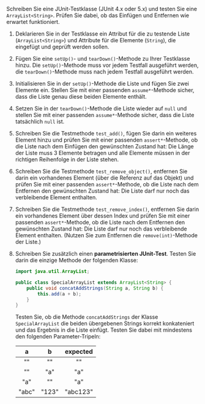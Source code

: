 Schreiben Sie eine JUnit-Testklasse (JUnit 4.x oder 5.x) und testen Sie eine
`ArrayList<String>`. Prüfen Sie dabei, ob das Einfügen und Entfernen wie
erwartet funktioniert.

1.  Deklarieren Sie in der Testklasse ein Attribut für die zu testende Liste
    (`ArrayList<String>`) und Attribute für die Elemente (`String`), die
    eingefügt und geprüft werden sollen.

2.  Fügen Sie eine `setUp()`- und `tearDown()`-Methode zu Ihrer Testklasse hinzu.
    Die `setUp()`-Methode muss vor jedem Testfall ausgeführt werden, die
    `tearDown()`-Methode muss nach jedem Testfall ausgeführt werden.

3.  Initialisieren Sie in der `setUp()`-Methode die Liste und fügen Sie zwei
    Elemente ein. Stellen Sie mit einer passenden `assume*`-Methode sicher,
    dass die Liste genau diese beiden Elemente enthält.

4.  Setzen Sie in der `tearDown()`-Methode die Liste wieder auf `null` und
    stellen Sie mit einer passenden `assume*`-Methode sicher, dass die Liste
    tatsächlich `null` ist.

5.  Schreiben Sie die Testmethode `test_add()`, fügen Sie darin ein weiteres
    Element hinzu und prüfen Sie mit einer passenden `assert*`-Methode, ob die
    Liste nach dem Einfügen den gewünschten Zustand hat: Die Länge der Liste
    muss 3 Elemente betragen und alle Elemente müssen in der richtigen Reihenfolge
    in der Liste stehen.

6.  Schreiben Sie die Testmethode `test_remove_object()`, entfernen Sie darin
    ein vorhandenes Element (über die Referenz auf das Objekt) und prüfen Sie
    mit einer passenden `assert*`-Methode, ob die Liste nach dem Entfernen den
    gewünschten Zustand hat: Die Liste darf nur noch das verbleibende Element
    enthalten.

7.  Schreiben Sie die Testmethode `test_remove_index()`, entfernen Sie darin ein
    vorhandenes Element über dessen Index und prüfen Sie mit einer passenden
    `assert*`-Methode, ob die Liste nach dem Entfernen den gewünschten Zustand
    hat: Die Liste darf nur noch das verbleibende Element enthalten. (Nutzen Sie
    zum Entfernen die `remove(int)`-Methode der Liste.)

8.  Schreiben Sie zusätzlich einen **parametrisierten JUnit-Test**. Testen Sie
    darin die einzige Methode der folgenden Klasse:

    ```java
    import java.util.ArrayList;

    public class SpecialArrayList extends ArrayList<String> {
        public void concatAddStrings(String a, String b) {
            this.add(a + b);
        }
    }
    ```

    Testen Sie, ob die Methode `concatAddStrings` der Klasse `SpecialArrayList`
    die beiden übergebenen Strings korrekt konkateniert und das Ergebnis in die
    Liste einfügt. Testen Sie dabei mit mindestens den folgenden Parameter-Tripeln:

    |   a   |   b   | expected |
    |:-----:|:-----:|:--------:|
    |  ""   |  ""   |    ""    |
    |  ""   |  "a"  |   "a"    |
    |  "a"  |  ""   |   "a"    |
    | "abc" | "123" | "abc123" |
